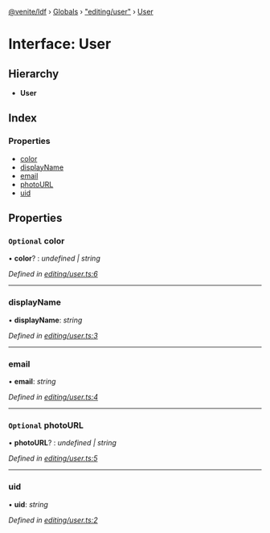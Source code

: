 [@venite/ldf](../README.md) › [Globals](../globals.md) › ["editing/user"](../modules/_editing_user_.md) › [User](_editing_user_.user.md)

# Interface: User

## Hierarchy

* **User**

## Index

### Properties

* [color](_editing_user_.user.md#optional-color)
* [displayName](_editing_user_.user.md#displayname)
* [email](_editing_user_.user.md#email)
* [photoURL](_editing_user_.user.md#optional-photourl)
* [uid](_editing_user_.user.md#uid)

## Properties

### `Optional` color

• **color**? : *undefined | string*

*Defined in [editing/user.ts:6](https://github.com/gbj/venite/blob/b39999bc/ldf/src/editing/user.ts#L6)*

___

###  displayName

• **displayName**: *string*

*Defined in [editing/user.ts:3](https://github.com/gbj/venite/blob/b39999bc/ldf/src/editing/user.ts#L3)*

___

###  email

• **email**: *string*

*Defined in [editing/user.ts:4](https://github.com/gbj/venite/blob/b39999bc/ldf/src/editing/user.ts#L4)*

___

### `Optional` photoURL

• **photoURL**? : *undefined | string*

*Defined in [editing/user.ts:5](https://github.com/gbj/venite/blob/b39999bc/ldf/src/editing/user.ts#L5)*

___

###  uid

• **uid**: *string*

*Defined in [editing/user.ts:2](https://github.com/gbj/venite/blob/b39999bc/ldf/src/editing/user.ts#L2)*
